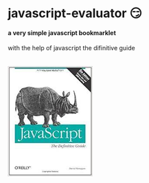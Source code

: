# javascript-evaluator 😏   
#### a very simple javascript bookmarklet

with the help of javascript the difinitive guide<br/><br/><br/>
![difinitive guide](download.jpg)

